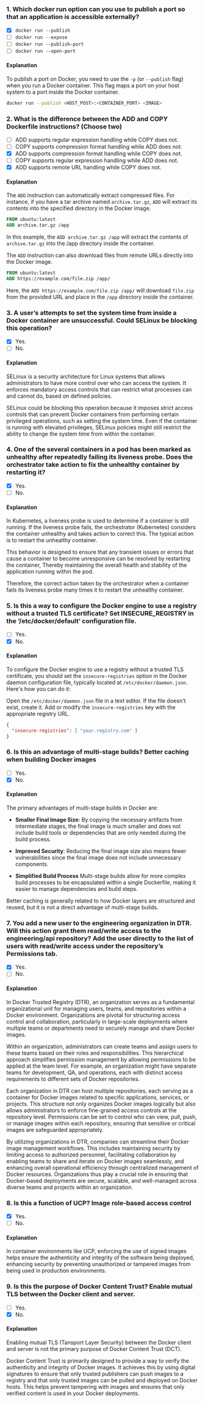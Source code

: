 ### 1. Which docker run option can you use to publish a port so that an application is accessible externally?

- [x] `docker run --publish`
- [ ] `docker run --expose`
- [ ] `docker run --publish-port`
- [ ] `docker run --open-port`

#### Explanation

To publish a port on Docker, you need to use the `-p` (or `--publish` flag) when you run a Docker container. This flag maps a port on your host system to a port inside the Docker container.

```bash
docker run --publish <HOST_POST>:<CONTAINER_PORT> <IMAGE>
```

### 2. What is the difference between the ADD and COPY Dockerfile instructions? (Choose two)

- [ ] ADD supports regular expression handling while COPY does not.
- [ ] COPY supports compression format handling while ADD does not.
- [x] ADD supports compression format handling while COPY does not.
- [ ] COPY supports regular expression handling while ADD does not.
- [x] ADD supports remote URL handling while COPY does not.

#### Explanation

The `ADD` instruction can automatically extract compressed files. For instance, if you have a tar archive named `archive.tar.gz`, `ADD` will extract its contents into the specified directory in the Docker image.

```Dockerfile
FROM ubuntu:latest
ADD archive.tar.gz /app
```

In this example, the `ADD archive.tar.gz /app` will extract the contents of `archive.tar.gz` into the /app directory inside the container.

The `ADD` instruction can also download files from remote URLs directly into the Docker image.

```Dockerfile
FROM ubuntu:latest
ADD https://example.com/file.zip /app/
```

Here, the `ADD https://example.com/file.zip /app/` will download `file.zip` from the provided URL and place in the `/app` directory inside the container.

### 3. A user’s attempts to set the system time from inside a Docker container are unsuccessful. Could SELinux be blocking this operation? 

- [x] Yes.
- [ ] No.

#### Explanation

SELinux is a security architecture for Linux systems that allows administrators to have more control over who can access the system. It enforces mandatory access controls that can restrict what processes can and cannot do, based on defined policies.

SELinux could be blocking this operation because it imposes strict access controls that can prevent Docker containers from performing certain privileged operations, such as setting the system time. Even if the container is running with elevated privileges, SELinux policies might still restrict the ability to change the system time from within the container.

### 4. One of the several containers in a pod has been marked as unhealthy after repeatedly failing its liveness probe. Does the orchestrator take action to fix the unhealthy container by restarting it?

- [x] Yes.
- [ ] No.

#### Explanation

In Kubernetes, a liveness probe is used to determine if a container is still running. If the liveness probe fails, the orchestrator (Kubernetes) considers the container unhealthy and takes action to correct this. The typical action is to restart the unhealthy container.

This behavior is designed to ensure that any transient issues or errors that cause a container to become unresponsive can be resolved by restarting the container, Thereby maintaining the overall health and stability of the application running within the pod.

Therefore, the correct action taken by the orchestrator when a container fails its liveness probe many times it to restart the unhealthy container.

### 5. Is this a way to configure the Docker engine to use a registry without a trusted TLS certificate? Set INSECURE_REGISTRY in the ‘/etc/docker/default’ configuration file.

- [ ] Yes.
- [x] No.

#### Explanation

To configure the Docker engine to use a registry without a trusted TLS certificate, you should set the `insecure-registries` option in the Docker daemon configuration file, typically located at `/etc/docker/daemon.json`. Here's how you can do it: 

Open the `/etc/docker/daemon.json` file in a text editor. If the file doesn't exist, create it. Add or modify the `ìnsecure-registries` key with the appropriate registry URL.

```json
{
  "insecure-registries": [ "your.registry.com" ]
}
```

### 6. Is this an advantage of multi-stage builds? Better caching when building Docker images

- [ ] Yes.
- [x] No.

#### Explanation

The primary advantages of multi-stage builds in Docker are:

- **Smaller Final Image Size**: By copying the necessary artifacts from intermediate stages, the final image is much smaller and does not include build tools or dependencies that are only needed during the build process.

- **Improved Security**: Reducing the final image size also means fewer vulnerabilities since the final image does not include unnecessary components.

- **Simplified Build Process** Multi-stage builds allow for more complex build processes to be encapsulated within a single Dockerfile, making it easier to manage dependencies and build steps.

Better caching is generally related to how Docker layers are structured and reused, but it is not a direct advantage of multi-stage builds.

### 7. You add a new user to the engineering organization in DTR. Will this action grant them read/write access to the engineering/api repository? Add the user directly to the list of users with read/write access under the repository’s Permissions tab.

- [x] Yes.
- [ ] No.

#### Explanation

In Docker Trusted Registry (DTR), an organization serves as a fundamental organizational unit for managing users, teams, and repositories within a Docker environment. Organizations are pivotal for structuring access control and collaboration, particularly in large-scale deployments where multiple teams or departments need to securely manage and share Docker images.

Within an organization, administrators can create teams and assign users to these teams based on their roles and responsibilities. This hierarchical approach simplifies permission management by allowing permissions to be applied at the team level. For example, an organization might have separate teams for development, QA, and operations, each with distinct access requirements to different sets of Docker repositories.

Each organization in DTR can host multiple repositories, each serving as a container for Docker images related to specific applications, services, or projects. This structure not only organizes Docker images logically but also allows administrators to enforce fine-grained access controls at the repository level. Permissions can be set to control who can view, pull, push, or manage images within each repository, ensuring that sensitive or critical images are safeguarded appropriately.

By utilizing organizations in DTR, companies can streamline their Docker image management workflows. This includes maintaining security by limiting access to authorized personnel, facilitating collaboration by enabling teams to share and iterate on Docker images seamlessly, and enhancing overall operational efficiency through centralized management of Docker resources. Organizations thus play a crucial role in ensuring that Docker-based deployments are secure, scalable, and well-managed across diverse teams and projects within an organization.

### 8. Is this a function of UCP? Image role-based access control

- [x] Yes.
- [ ] No.

#### Explanation

In container environments like UCP, enforcing the use of signed images helps ensure the authenticity and integrity of the software being deployed, enhancing security by preventing unauthorized or tampered images from being used in production environments.

### 9. Is this the purpose of Docker Content Trust? Enable mutual TLS between the Docker client and server.

- [ ] Yes.
- [x] No.

#### Explanation

Enabling mutual TLS (Tansport Layer Security) between the Docker client and server is not the primary purpose of Docker Content Trust (DCT).

Docker Content Trust is primarily designed to provide a way to verify the authenticity and integrity of Docker images. It achieves this by using digital signatures to ensure that only trusted publishers can push images to a registry and that only trusted images can be pulled and deployed on Docker hosts. This helps prevent tampering with images and ensures that only verified content is used in your Docker deployments.
